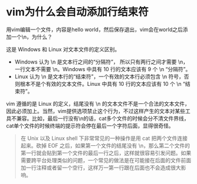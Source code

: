 ﻿# vim为什么会自动添加行结束符 #

用vim编辑一个文件，内容是hello world，然后保存退出，vim会在world之后添加一个\n，为什么？

这是 Windows 和 Linux 对文本文件的定义区别。

* Windows 认为 \n 是文本行之间的“分隔符”， 所以只有两行之间才需要 \n，一行文本不需要 \n。Windows 中具有 10 行的文本应该有 9 个 \n “分隔符”。
* Linux 认为 \n 是文本行的“结束符”，一个有效的文本行必须包含 \n 符号，否则根本不是个有效的文本文件。Linux 中具有 10 行的文本应该有 10 个 \n “结束符”。

vim 遵循的是 Linux 的定义，结尾没有 \n 的文本文件不是一个合法的文本文件，因此必须加上。当然，vim提供选项禁止这个行为，不过这样产生的文本对某些工具不兼容。比如，最后一行没有\n的话，cat多个文件的时候会分不清文件界线，cat单个文件的时候终端的提示符会停在最后一个字符后面，显得很奇怪。

> 在 Unix 以及 Linux shell 下非常常见的一种操作是用 cat 把两个文件连接起来。砍掉 EOF 之后，如果第一个文件的结尾没有 \n，那么第二个文件的第一行就会贴到第一个文件的最后一行之后，这样就很容易引发问题。如果需要跨平台处理类似的问题，一个常见的做法是在可能接在后面的文件前面加一行注释或者留一个空行，这样万一第一行跟在后面也不会造成很大影响。
